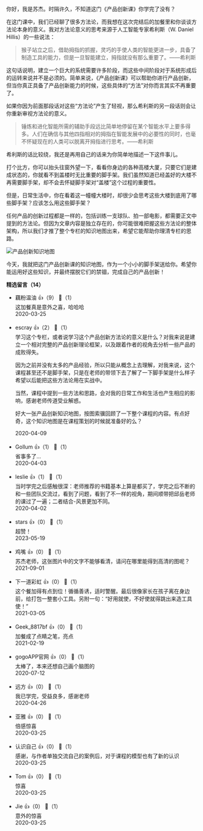 你好，我是苏杰。时隔许久，不知道这门《产品创新课》你学完了没有？

在这门课中，我们已经聊了很多方法论，而我想在这次完结后的加餐里和你谈谈方法论本身的意义。我对方法论意义的思考来源于人工智能专家希利斯（W. Daniel Hillis）的一些说法：

> 猴子站立之后，借助拇指的抓握，灵巧的手使人类的智能更进一步，具备了制造工具的能力，但是一旦智能建立，拇指就没有那么重要了。——希利斯

这句话说明，建立一个巨大的系统需要许多阶段，而这些中间阶段对于系统形成后的运转来说并不是必须的。简单来说，《产品创新课》可以帮助你进行产品创新，但当你真正具备了产品创新能力的时候，这些具体的“方法”对你而言其实不再重要了。

如果你因为前面那段话对这些“方法论”产生了轻视，那么希利斯的另一段话则会让你重新审视方法论的意义。

> 锤炼和进化智能所需的辅助手段远比简单地停留在某个智能水平上要多得多。人们在确信与其他四指相对的拇指在智能发展中的必要性的同时，也毫不怀疑现在的人类可以脱离开拇指进行思考。——希利斯

希利斯的话比较绕，我还是再用自己的话来为你简单地描述一下这件事儿。

打个比方，你可以抬头往窗外望一下，看看你身边的各种高楼大厦，只要它们是建成状态的，你就看不到盖楼时无比重要的脚手架。我们虽然知道已经盖好的大楼不再需要脚手架，却不会去怀疑脚手架对“盖楼”这个过程的重要性。

但是，日常生活中，你在看着这一幢幢大楼时，却很少会思考这些大楼到底用了哪些脚手架？应该怎么用这些脚手架？

任何产品的创新过程都是一样的，包括训练一支球队、拍一部电影，都需要正文中提到的方法论。但因为文章内容是独立存在的，你可能很难把握这些方法论的整体架构，所以我们才推了整个专栏的知识地图出来，希望它能帮助你理清专栏的思路。

![](https://static001.geekbang.org/resource/image/6f/8e/6f448d52e617dfe6ac63fd87c2e8c68e.png?wh=9431%2A4333 "产品创新知识地图")

今天，我就把这门产品创新课的知识地图，作为一个小小的脚手架送给你。希望你能运用好这些知识，并最终摆脱它们的禁锢，完成自己的产品创新！
<div><strong>精选留言（14）</strong></div><ul>
<li><span>藕粉温油</span> 👍（9） 💬（1）<div>这加餐真是意外之喜，哈哈哈</div>2020-03-25</li><br/><li><span>escray</span> 👍（2） 💬（1）<div>
学习这个专栏，或者说学习这个产品创新方法论的意义是什么？对我来说是建立一个相对完整的产品创新理论框架，以及跟着作者的视角去分析一些产品的成败得失。

因为之前并没有太多的产品经验，所以只能从概念上去理解，对我来说，这个课程甚至还不是脚手架，只是在老师的带领下去了解了一下脚手架是什么样子希望以后能把这些方法论用在实战中。

当然，课程中提到一些方法和思路，会对我的日常工作和生活也产生相应的影响，感谢老师传道受业解惑。

好大一张产品创新知识地图，按图索骥回顾了一下整个课程的内容。有点好奇，这个知识地图是在课程策划的时候就准备好的么？</div>2020-04-09</li><br/><li><span>Gollum</span> 👍（1） 💬（1）<div>省事多了...</div>2020-04-03</li><br/><li><span>leslie</span> 👍（1） 💬（1）<div>当时学完之后感触很深：老师推荐的书籍基本上算是都买了，学完之后不断的和一些团队交流过，看到了问题，看到了不一样的视角，期间顺带把邱岳老师的课过了一遍；二者结合-风景更加不同。</div>2020-04-02</li><br/><li><span>stars</span> 👍（0） 💬（1）<div>超赞！</div>2023-05-19</li><br/><li><span>鸡嘴</span> 👍（0） 💬（1）<div> 苏杰老师，这张图片中的文字不能够看清，请问在哪里能得到高清的图呢？</div>2021-09-01</li><br/><li><span>下一道彩虹</span> 👍（0） 💬（1）<div>这个餐加得有点到位！循循善诱，适时警醒。最后很像家长在孩子离在身边前，给打包一整套小工具。另附一句：“好用就使，不好使就得跳出来造工具使！”</div>2021-03-05</li><br/><li><span>Geek_8817bf</span> 👍（0） 💬（1）<div>加餐成了点睛之笔，亮点</div>2021-02-19</li><br/><li><span>gogoAPP官网</span> 👍（0） 💬（1）<div>太棒了，本来还想自己画个脑图的</div>2020-07-12</li><br/><li><span>远方</span> 👍（0） 💬（1）<div>我已学完，受益良多，感谢老师</div>2020-04-26</li><br/><li><span>亚雅</span> 👍（0） 💬（1）<div>倍感惊喜</div>2020-03-25</li><br/><li><span>认识自己</span> 👍（0） 💬（1）<div>感谢，与作者单独交流自己的案例后，对于课程的模型也有了新的认识</div>2020-03-25</li><br/><li><span>Tom</span> 👍（0） 💬（1）<div>惊喜</div>2020-03-25</li><br/><li><span>Jie</span> 👍（0） 💬（1）<div>意外的惊喜</div>2020-03-25</li><br/>
</ul>